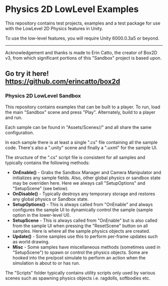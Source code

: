 # Physics 2D LowLevel Examples

This repository contains test projects, examples and a test package for use with the LowLevel 2D Physics features in Unity.

To use the low-level features, you will require Unity 6000.0.3a5 or beyond.

---
Acknowledgement and thanks is made to Erin Catto, the creator of Box2D v3, from which significant portions of this "Sandbox" project is based upon.

Go try it here!
https://github.com/erincatto/box2d
---

### Physics 2D LowLevel Sandbox

This repository contains examples that can be built to a player. To run, load the main "Sandbox" scene and press "Play". Alternately, build to a player and run.

Each sample can be found in "Assets/Scenes/<Category>/<SampleName>" and all share the same configuration.

In each sample there is at least a single ".cs" file containing all the sample code. There's also a ".unity" scene and finally a ".uxml" for the sample UI.

The structure of the ".cs" script file is consistent for all samples and typically contains the following methods:

- **OnEnable()** - Grabs the Sandbox Manager and Camera Manipulator and initializes any sample fields. Also, other global physics or sandbox state may be overriden here. Here we always call "SetupOptions" and "SetupScene" (see below).
- **OnDisable()** - Typically destroys any temporary storage and restores any global physics or Sandbox state.
- **SetupOptions()** - This is always called from "OnEnable" and always configures the sample UI to dynamically control the sample (sample option in the lower-level UI).
- **SetupScene** - This is always called from "OnEnable" but is also called from the sample UI when pressing the "ResetScene" button on all samples. Here is where all the sample physics objects are created.
- **Update()** - Some samples use this to perform per-frame updates such as world drawing.
- **Misc** - Some samples have miscellaneous methods (sometimes used in "SetupScene") to spawn or control the physics objects. Some are hooked into the pre/post simulate to perform an action when the simulation is about to or has run.  

The "Scripts" folder typically contains utility scripts only used by various scenes such as spawning physics objects i.e. ragdolls, softbodies etc.
